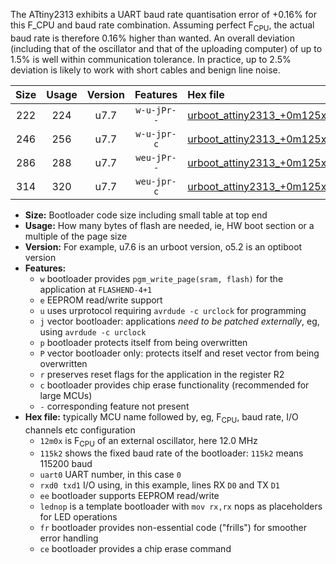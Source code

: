 The ATtiny2313 exhibits a UART baud rate quantisation error of +0.16% for this F_CPU and baud rate combination. Assuming perfect F<sub>CPU</sub>, the actual baud rate is therefore 0.16% higher than wanted. An overall deviation (including that of the oscillator and that of the uploading computer) of up to 1.5% is well within communication tolerance. In practice, up to 2.5% deviation is likely to work with short cables and benign line noise.

|Size|Usage|Version|Features|Hex file|
|:-:|:-:|:-:|:-:|:--|
|222|224|u7.7|`w-u-jPr--`|[urboot_attiny2313_+0m125x_+++0k6_uart0_rxd0_txd1_lednop.hex](https://raw.githubusercontent.com/stefanrueger/urboot.hex/main/mcus/attiny2313/external_oscillator/fcpu_+0m125x/br_+++0k6/urboot_attiny2313_+0m125x_+++0k6_uart0_rxd0_txd1_lednop.hex)|
|246|256|u7.7|`w-u-jpr-c`|[urboot_attiny2313_+0m125x_+++0k6_uart0_rxd0_txd1_lednop_fr_ce.hex](https://raw.githubusercontent.com/stefanrueger/urboot.hex/main/mcus/attiny2313/external_oscillator/fcpu_+0m125x/br_+++0k6/urboot_attiny2313_+0m125x_+++0k6_uart0_rxd0_txd1_lednop_fr_ce.hex)|
|286|288|u7.7|`weu-jPr--`|[urboot_attiny2313_+0m125x_+++0k6_uart0_rxd0_txd1_ee_lednop.hex](https://raw.githubusercontent.com/stefanrueger/urboot.hex/main/mcus/attiny2313/external_oscillator/fcpu_+0m125x/br_+++0k6/urboot_attiny2313_+0m125x_+++0k6_uart0_rxd0_txd1_ee_lednop.hex)|
|314|320|u7.7|`weu-jpr-c`|[urboot_attiny2313_+0m125x_+++0k6_uart0_rxd0_txd1_ee_lednop_fr_ce.hex](https://raw.githubusercontent.com/stefanrueger/urboot.hex/main/mcus/attiny2313/external_oscillator/fcpu_+0m125x/br_+++0k6/urboot_attiny2313_+0m125x_+++0k6_uart0_rxd0_txd1_ee_lednop_fr_ce.hex)|

- **Size:** Bootloader code size including small table at top end
- **Usage:** How many bytes of flash are needed, ie, HW boot section or a multiple of the page size
- **Version:** For example, u7.6 is an urboot version, o5.2 is an optiboot version
- **Features:**
  + `w` bootloader provides `pgm_write_page(sram, flash)` for the application at `FLASHEND-4+1`
  + `e` EEPROM read/write support
  + `u` uses urprotocol requiring `avrdude -c urclock` for programming
  + `j` vector bootloader: applications *need to be patched externally*, eg, using `avrdude -c urclock`
  + `p` bootloader protects itself from being overwritten
  + `P` vector bootloader only: protects itself and reset vector from being overwritten
  + `r` preserves reset flags for the application in the register R2
  + `c` bootloader provides chip erase functionality (recommended for large MCUs)
  + `-` corresponding feature not present
- **Hex file:** typically MCU name followed by, eg, F<sub>CPU</sub>, baud rate, I/O channels etc configuration
  + `12m0x` is F<sub>CPU</sub> of an external oscillator, here 12.0 MHz
  + `115k2` shows the fixed baud rate of the bootloader: `115k2` means 115200 baud
  + `uart0` UART number, in this case `0`
  + `rxd0 txd1` I/O using, in this example, lines RX `D0` and TX `D1`
  + `ee` bootloader supports EEPROM read/write
  + `lednop` is a template bootloader with `mov rx,rx` nops as placeholders for LED operations
  + `fr` bootloader provides non-essential code ("frills") for smoother error handling
  + `ce` bootloader provides a chip erase command
